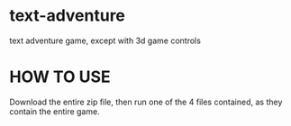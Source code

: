 # text-adventure
text adventure game, except with 3d game controls

# HOW TO USE
Download the entire zip file, then run one of the 4 files contained, as they contain the entire game.

